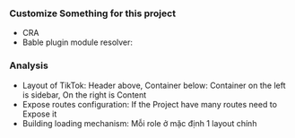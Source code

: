 ### Customize Something for this project
- CRA
- Bable plugin module resolver:

### Analysis 
- Layout of TikTok: Header above, Container below: Container on the left is sidebar, On the right is Content 
- Expose routes configuration: If the Project have many routes need to Expose it
- Building loading mechanism: Mỗi role ở mặc định 1 layout chính